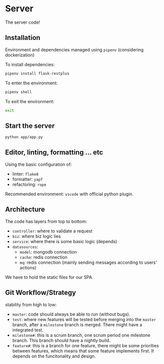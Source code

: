 # Server

The server code!

## Installation

Environment and dependencies managed using `pipenv`
(considering dockerization)

To install dependencies:

```bash
pipenv install flask-restplus
```

To enter the environment:

```bash
pipenv shell
```

To exit the environment:

```bash
exit
```

## Start the server

```bash
python app/app.py
```

## Editor, linting, formatting ... etc

Using the basic configuration of:

- linter: `flake8`
- formatter: `yapf`
- refactoring: `rope`

Recommended environment: `vscode` with official python plugin.

## Architecture

The code has layers from top to bottom:

- `controller`: where to validate a request
- `biz`: where biz logic lies
- `service`: where there is some basic logic (depends)
- `datasources`:
  - `model`: mongodb connection
  - `cache`: redis connection
  - `mq`: redis connection (mainly sending messages according to users' actions)

We have to hold the static files for our SPA.

## Git Workflow/Strategy

stability from high to low:

- `master`: code should always be able to run (without bugs).
- `test`: where new features will be tested before merging into the `master` branch, after a `milestone` branch is merged. There might have a integrated test.
- `milestone#`: this is a scrum branch, one scrum period one milestone branch. This branch should have a nightly build.
- `feature#`: this is a branch for one feature, there might be some priorities between features, which means that some feature implements first. It depends on the funcitonality and design.
